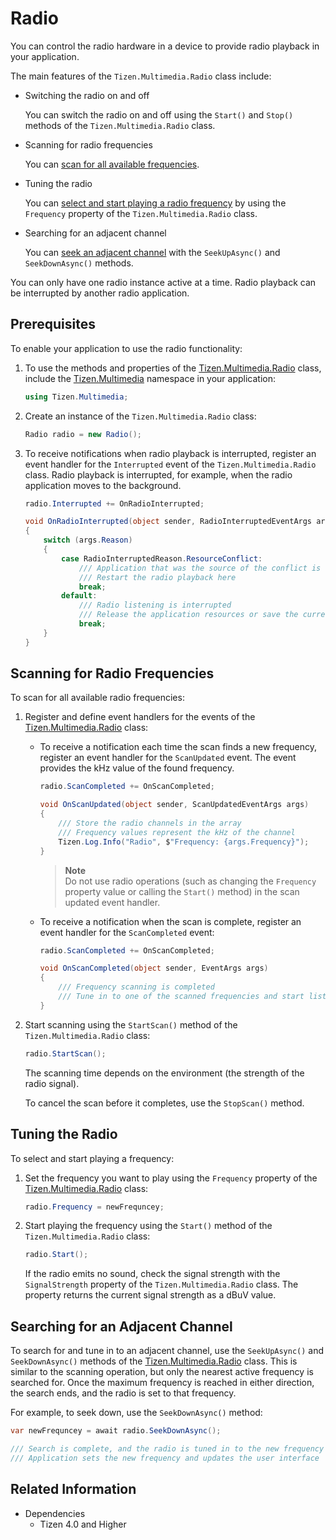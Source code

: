 # Radio

You can control the radio hardware in a device to provide radio playback in your application.

The main features of the `Tizen.Multimedia.Radio` class include:

-   Switching the radio on and off

    You can switch the radio on and off using the `Start()` and `Stop()` methods of the `Tizen.Multimedia.Radio` class.

-   Scanning for radio frequencies

    You can [scan for all available frequencies](#scan).

-   Tuning the radio

    You can [select and start playing a radio frequency](#tune) by using the `Frequency` property of the `Tizen.Multimedia.Radio` class.

-   Searching for an adjacent channel

    You can [seek an adjacent channel](#seek) with the `SeekUpAsync()` and `SeekDownAsync()` methods.

You can only have one radio instance active at a time. Radio playback can be interrupted by another radio application.

## Prerequisites


To enable your application to use the radio functionality:

1.  To use the methods and properties of the [Tizen.Multimedia.Radio](/application/dotnet/api/TizenFX/latest/api/Tizen.Multimedia.Radio.html) class, include the [Tizen.Multimedia](/application/dotnet/api/TizenFX/latest/api/Tizen.Multimedia.html) namespace in your application:

    ```csharp
    using Tizen.Multimedia;
    ```

2.  Create an instance of the `Tizen.Multimedia.Radio` class:

    ```csharp
    Radio radio = new Radio();
    ```

3.  To receive notifications when radio playback is interrupted, register an event handler for the `Interrupted` event of the `Tizen.Multimedia.Radio` class. Radio playback is interrupted, for example, when the radio application moves to the background.

    ```csharp
    radio.Interrupted += OnRadioInterrupted;

    void OnRadioInterrupted(object sender, RadioInterruptedEventArgs args)
    {
        switch (args.Reason)
        {
            case RadioInterruptedReason.ResourceConflict:
                /// Application that was the source of the conflict is now closed
                /// Restart the radio playback here
                break;
            default:
                /// Radio listening is interrupted
                /// Release the application resources or save the current state here
                break;
        }
    }
    ```

<a name="scan"></a>
## Scanning for Radio Frequencies

To scan for all available radio frequencies:

1.  Register and define event handlers for the events of the [Tizen.Multimedia.Radio](/application/dotnet/api/TizenFX/latest/api/Tizen.Multimedia.Radio.html) class:
    -   To receive a notification each time the scan finds a new frequency, register an event handler for the `ScanUpdated` event. The event provides the kHz value of the found frequency.

        ```csharp
        radio.ScanCompleted += OnScanCompleted;

        void OnScanUpdated(object sender, ScanUpdatedEventArgs args)
        {
            /// Store the radio channels in the array
            /// Frequency values represent the kHz of the channel
            Tizen.Log.Info("Radio", $"Frequency: {args.Frequency}");
        }
        ```

         > **Note**   
		 > Do not use radio operations (such as changing the `Frequency` property value or calling the `Start()` method) in the scan updated event handler.


    -   To receive a notification when the scan is complete, register an event handler for the `ScanCompleted` event:

        ```csharp
        radio.ScanCompleted += OnScanCompleted;

        void OnScanCompleted(object sender, EventArgs args)
        {
            /// Frequency scanning is completed
            /// Tune in to one of the scanned frequencies and start listening
        }
        ```

2.  Start scanning using the `StartScan()` method of the `Tizen.Multimedia.Radio` class:

    ```csharp
    radio.StartScan();
    ```

    The scanning time depends on the environment (the strength of the radio signal).

    To cancel the scan before it completes, use the `StopScan()` method.

<a name="tune"></a>
## Tuning the Radio

To select and start playing a frequency:

1.  Set the frequency you want to play using the `Frequency` property of the [Tizen.Multimedia.Radio](/application/dotnet/api/TizenFX/latest/api/Tizen.Multimedia.Radio.html) class:

    ```csharp
    radio.Frequency = newFrequncey;
    ```

2.  Start playing the frequency using the `Start()` method of the `Tizen.Multimedia.Radio` class:

    ```csharp
    radio.Start();
    ```

    If the radio emits no sound, check the signal strength with the `SignalStrength` property of the `Tizen.Multimedia.Radio` class. The property returns the current signal strength as a dBuV value.

<a name="seek"></a>
## Searching for an Adjacent Channel

To search for and tune in to an adjacent channel, use the `SeekUpAsync()` and `SeekDownAsync()` methods of the [Tizen.Multimedia.Radio](/application/dotnet/api/TizenFX/latest/api/Tizen.Multimedia.Radio.html) class. This is similar to the scanning operation, but only the nearest active frequency is searched for. Once the maximum frequency is reached in either direction, the search ends, and the radio is set to that frequency.

For example, to seek down, use the `SeekDownAsync()` method:

```csharp
var newFrequncey = await radio.SeekDownAsync();

/// Search is complete, and the radio is tuned in to the new frequency
/// Application sets the new frequency and updates the user interface
```

## Related Information
* Dependencies
  -   Tizen 4.0 and Higher
